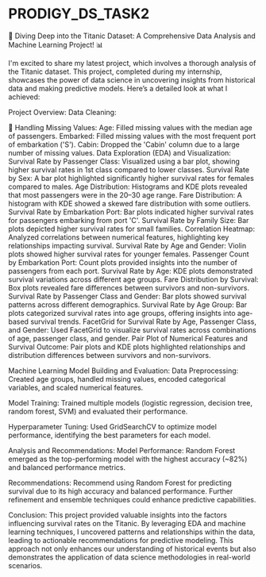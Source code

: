 # PRODIGY_DS_TASK2
🚢 Diving Deep into the Titanic Dataset: A Comprehensive Data Analysis and Machine Learning Project! 📊

I'm excited to share my latest project, which involves a thorough analysis of the Titanic dataset. This project, completed during my internship, showcases the power of data science in uncovering insights from historical data and making predictive models. Here’s a detailed look at what I achieved:

Project Overview:
Data Cleaning:

🔄 Handling Missing Values:
Age: Filled missing values with the median age of passengers.
Embarked: Filled missing values with the most frequent port of embarkation ('S').
Cabin: Dropped the 'Cabin' column due to a large number of missing values.
Data Exploration (EDA) and Visualization:
Survival Rate by Passenger Class:
Visualized using a bar plot, showing higher survival rates in 1st class compared to lower classes.
Survival Rate by Sex:
A bar plot highlighted significantly higher survival rates for females compared to males.
Age Distribution:
Histograms and KDE plots revealed that most passengers were in the 20–30 age range.
Fare Distribution:
A histogram with KDE showed a skewed fare distribution with some outliers.
Survival Rate by Embarkation Port:
Bar plots indicated higher survival rates for passengers embarking from port 'C'.
Survival Rate by Family Size:
Bar plots depicted higher survival rates for small families.
Correlation Heatmap:
Analyzed correlations between numerical features, highlighting key relationships impacting survival.
Survival Rate by Age and Gender:
Violin plots showed higher survival rates for younger females.
Passenger Count by Embarkation Port:
Count plots provided insights into the number of passengers from each port.
Survival Rate by Age:
KDE plots demonstrated survival variations across different age groups.
Fare Distribution by Survival:
Box plots revealed fare differences between survivors and non-survivors.
Survival Rate by Passenger Class and Gender:
Bar plots showed survival patterns across different demographics.
Survival Rate by Age Group:
Bar plots categorized survival rates into age groups, offering insights into age-based survival trends.
FacetGrid for Survival Rate by Age, Passenger Class, and Gender:
Used FacetGrid to visualize survival rates across combinations of age, passenger class, and gender.
Pair Plot of Numerical Features and Survival Outcome:
Pair plots and KDE plots highlighted relationships and distribution differences between survivors and non-survivors.

Machine Learning Model Building and Evaluation:
Data Preprocessing:
Created age groups, handled missing values, encoded categorical variables, and scaled numerical features.

Model Training:
Trained multiple models (logistic regression, decision tree, random forest, SVM) and evaluated their performance.

Hyperparameter Tuning:
Used GridSearchCV to optimize model performance, identifying the best parameters for each model.

Analysis and Recommendations:
Model Performance:
Random Forest emerged as the top-performing model with the highest accuracy (~82%) and balanced performance metrics.

Recommendations:
Recommend using Random Forest for predicting survival due to its high accuracy and balanced performance.
Further refinement and ensemble techniques could enhance predictive capabilities.

Conclusion:
This project provided valuable insights into the factors influencing survival rates on the Titanic. By leveraging EDA and machine learning techniques, I uncovered patterns and relationships within the data, leading to actionable recommendations for predictive modeling. This approach not only enhances our understanding of historical events but also demonstrates the application of data science methodologies in real-world scenarios.


